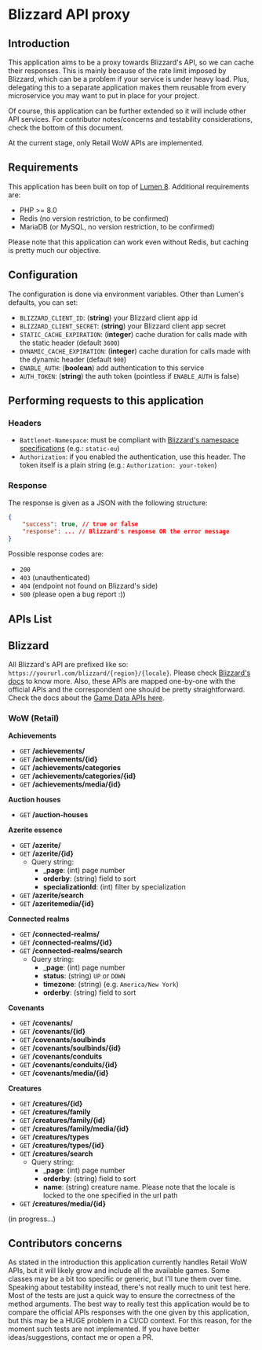 # Blizzard API proxy
## Introduction
This application aims to be a proxy towards Blizzard's API, so we can cache their responses. This is mainly because of 
the rate limit imposed by Blizzard, which can be a problem if your service is under heavy load. Plus, delegating
this to a separate application makes them reusable from every microservice you may want to put in place for your project.

Of course, this application can be further extended so it will include other API services. For contributor notes/concerns 
and testability considerations, check the bottom of this document.

At the current stage, only Retail WoW APIs are implemented.


## Requirements
This application has been built on top of [Lumen 8](https://lumen.laravel.com/docs). Additional requirements are:
- PHP >= 8.0
- Redis (no version restriction, to be confirmed)
- MariaDB (or MySQL, no version restriction, to be confirmed)

Please note that this application can work even without Redis, but caching is pretty much our objective.


## Configuration
The configuration is done via environment variables. Other than Lumen's defaults, you can set:
- `BLIZZARD_CLIENT_ID`: (__string__) your Blizzard client app id
- `BLIZZARD_CLIENT_SECRET`: (__string__) your Blizzard client app secret
- `STATIC_CACHE_EXPIRATION`: (__integer__) cache duration for calls made with the static header (default `3600`)
- `DYNAMIC_CACHE_EXPIRATION`: (__integer__) cache duration for calls made with the dynamic header (default `900`)
- `ENABLE_AUTH`: (__boolean__) add authentication to this service
- `AUTH_TOKEN`: (__string__) the auth token (pointless if `ENABLE_AUTH` is false)


## Performing requests to this application
### Headers
- `Battlenet-Namespace`: must be compliant with [Blizzard's namespace specifications](https://develop.battle.net/documentation/world-of-warcraft/guides/namespaces) (e.g.: `static-eu`)
- `Authorization`: if you enabled the authentication, use this header. The token itself is a plain string (e.g.: `Authorization: your-token`)
### Response
The response is given as a JSON with the following structure:
```json
{
    "success": true, // true or false
    "response": ... // Blizzard's response OR the error message
}
```
Possible response codes are:
- `200`
- `403` (unauthenticated)
- `404` (endpoint not found on Blizzard's side)
- `500` (please open a bug report :))

## APIs List
## Blizzard
All Blizzard's API are prefixed like so: `https://yoururl.com/blizzard/{region}/{locale}`. Please check [Blizzard's docs](https://develop.battle.net/documentation/world-of-warcraft/guides/localization)
to know more. Also, these APIs are mapped one-by-one with the official APIs and the correspondent one should be pretty
straightforward. Check the docs about the [Game Data APIs here](https://develop.battle.net/documentation/world-of-warcraft/game-data-apis).
### WoW (Retail)
__Achievements__
- `GET` __/achievements/__
- `GET` __/achievements/{id}__
- `GET` __/achievements/categories__
- `GET` __/achievements/categories/{id}__
- `GET` __/achievements/media/{id}__

__Auction houses__
- `GET` __/auction-houses__

__Azerite essence__
- `GET` __/azerite/__
- `GET` __/azerite/{id}__
  - Query string:
    - ___page__: (int) page number
    - __orderby__: (string) field to sort
    - __specializationId__: (int) filter by specialization
- `GET` __/azerite/search__
- `GET` __/azeritemedia/{id}__

__Connected realms__
- `GET` __/connected-realms/__
- `GET` __/connected-realms/{id}__
- `GET` __/connected-realms/search__
  - Query string:
    - ___page__: (int) page number
    - __status__: (string) `UP` or `DOWN`
    - __timezone__: (string) (e.g. `America/New York`)
    - __orderby__: (string) field to sort

__Covenants__
- `GET` __/covenants/__
- `GET` __/covenants/{id}__
- `GET` __/covenants/soulbinds__
- `GET` __/covenants/soulbinds/{id}__
- `GET` __/covenants/conduits__
- `GET` __/covenants/conduits/{id}__
- `GET` __/covenants/media/{id}__

__Creatures__
- `GET` __/creatures/{id}__
- `GET` __/creatures/family__
- `GET` __/creatures/family/{id}__
- `GET` __/creatures/family/media/{id}__
- `GET` __/creatures/types__
- `GET` __/creatures/types/{id}__
- `GET` __/creatures/search__
  - Query string:
      - ___page__: (int) page number
      - __orderby__: (string) field to sort
      - __name__: (string) creature name. Please note that the locale is locked to the one specified in the url path
- `GET` __/creatures/media/{id}__

(in progress...)

## Contributors concerns
As stated in the introduction this application currently handles Retail WoW APIs, but it will likely grow and include
all the available games. Some classes may be a bit too specific or generic, but I'll tune them over time.
Speaking about testability instead, there's not really much to unit test here. Most of the tests are just a quick way to 
ensure the correctness of the method arguments. The best way to really test this application would be to compare the official
APIs responses with the one given by this application, but this may be a HUGE problem in a CI/CD context. For this reason, 
for the moment such tests are not implemented. If you have better ideas/suggestions, contact me or open a PR.
